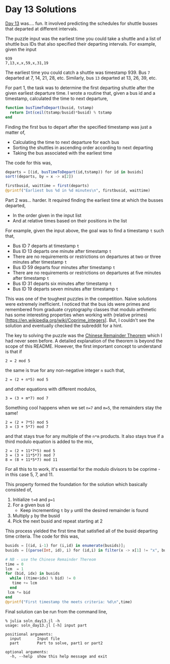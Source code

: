 # Day 13 Solutions

[Day 13](https://adventofcode.com/2020/day/13) was.... fun. It involved predicting
the schedules for shuttle busses that departed at different intervals. 

The puzzle input was the earliest time you could take a shuttle and a
list of shuttle bus IDs that also specified their departing
intervals. For example, given the input

```
939
7,13,x,x,59,x,31,19
```

The earliest time you could catch a shuttle was timestamp 939. Bus `7`
departed at 7, 14, 21, 28, etc. Similarly, bus `13` departed at 13, 26,
39, etc.

For part 1, the task was to determine the first departing shuttle
after the given earliest departure time. I wrote a routine that, given
a bus id and a timestamp, calculated the time to next departure,

```julia
function busTimeToDepart(busid, tstamp)
  return Int(ceil(tstamp/busid)*busid) % tstamp
end
```

Finding the first bus to depart after the specified timestamp was
just a matter of,

- Calculating the time to next departure for each bus
- Sorting the shuttles in ascending order according to next departing
- Taking the bus associated with the earliest time

The code for this was,

```julia
departs = [(id, busTimeToDepart(id,tstamp)) for id in busids]
sort!(departs, by = x -> x[2])

firstbusid, waittime = first(departs)
@printf("Earliest bus %d in %d minutes\n", firstbusid, waittime)
```

Part 2 was... harder. It required finding the earliest time at which
the busses departed,

- In the order given in the input list
- And at relative times based on their positions in the list

For example, given the input above, the goal was to find a timestamp `t` such that,

- Bus ID 7 departs at timestamp `t`
- Bus ID 13 departs one minute after timestamp `t`
- There are no requirements or restrictions on departures at two or three minutes after timestamp `t`
- Bus ID 59 departs four minutes after timestamp `t`
- There are no requirements or restrictions on departures at five minutes after timestamp `t`
- Bus ID 31 departs six minutes after timestamp `t`
- Bus ID 19 departs seven minutes after timestamp `t`

This was one of the toughest puzzles in the competition. Naive solutions were extremely inefficient.
I noticed that the bus ids were primes and remembered from graduate cryptography classes that modulo 
arthmetic has some interesting properties when working with (relative primes)[https://en.wikipedia.org/wiki/Coprime_integers].
But, I couldn't see the solution and eventually checked the subreddit for a hint. 

The key to solving the puzzle was the [Chinese Remainder Theorem](https://en.wikipedia.org/wiki/Chinese_remainder_theorem)
which I had never seen before. A detailed explanation of the theorem is beyond the scope of this README. 
However, the first important concept to understand is that if

```
2 = 2 mod 5
```

the same is true for any non-negative integer `n` such that,

```
2 = (2 + n*5) mod 5
```

and other equations with different modulos,

```
3 = (3 + m*7) mod 7
```

Something cool happens when we set `n=7` and `m=5`, the remainders stay the same!

```
2 = (2 + 7*5) mod 5
3 = (3 + 5*7) mod 7
```

and that stays true for any multiple of the `n*m` products. It also stays true
if a third modulo equation is added to the mix,

```
2 = (2 + 11*7*5) mod 5
3 = (3 + 11*5*7) mod 7
8 = (8 + 11*5*7) mod 11
```

For all this to to work, it's essential for the modulo divisors to be coprime - in this case 5, 7, and 11.

This property formed the foundation for the solution which basically consisted of,

1. Initialize `t=0` and `p=1`
2. For a given bus id
    - Keep incrementing `t` by `p` until the desired remainder is found
3. Multiply `p` by the busid
4. Pick the next busid and repeat starting at 2

This process yielded the first time that satisfied all of the busid departing time
criteria. The code for this was,

```julia
busids = [(id, i-1) for (i,id) in enumerate(busids)];
busids = [(parse(Int, id), i) for (id,i) in filter(x -> x[1] != "x", busids)]

# NB - use the Chinese Remainder Thereom
time = 0
lcm  = 1
for (bid, idx) in busids
  while ((time+idx) % bid) != 0
   time += lcm
  end
 lcm *= bid
end
@printf("First timestamp the meets criteria: %d\n",time)    
```

Final solution can be run from the command line,

```
% julia soln_day13.jl -h
usage: soln_day13.jl [-h] input part

positional arguments:
  input       Input file
  part        Part to solve, part1 or part2

optional arguments:
  -h, --help  show this help message and exit
```



